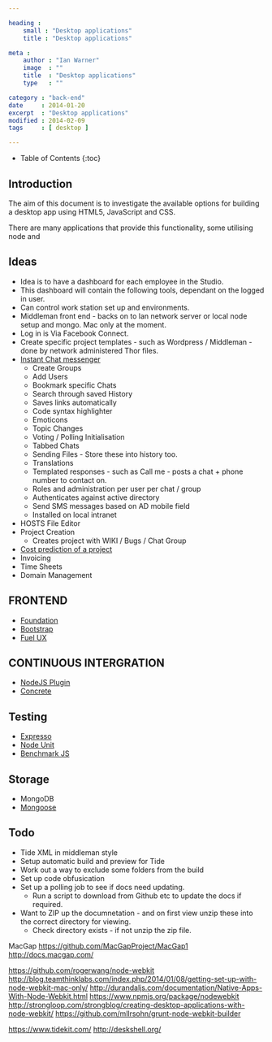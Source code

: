 ```yaml
---

heading :
    small : "Desktop applications"
    title : "Desktop applications"

meta :
    author : "Ian Warner"
    image  : ""
    title  : "Desktop applications"
    type   : ""

category : "back-end"
date     : 2014-01-20
excerpt  : "Desktop applications"
modified : 2014-02-09
tags     : [ desktop ]

---
```


* Table of Contents
{:toc}

## Introduction

The aim of this document is to investigate the available options for building a
desktop app using HTML5, JavaScript and CSS.

There are many applications that provide this functionality, some utilising node
and

## Ideas
* Idea is to have a dashboard for each employee in the Studio.
* This dashboard will contain the following tools, dependant on the logged in user.
* Can control work station set up and environments.
* Middleman front end - backs on to lan network server or local node setup and mongo. Mac only at the moment.
* Log in is Via Facebook Connect.
* Create specific project templates - such as Wordpress / Middleman - done by network administered Thor files.
* [Instant Chat messenger](https://github.com/gravityonmars/Balloons.IO#balloonsio)
    * Create Groups
    * Add Users
    * Bookmark specific Chats
    * Search through saved History
    * Saves links automatically
    * Code syntax highlighter
    * Emoticons
    * Topic Changes
    * Voting / Polling Initialisation
    * Tabbed Chats
    * Sending Files - Store these into history too.
    * Translations
    * Templated responses - such as Call me - posts a chat + phone number to contact on.
    * Roles and administration per user per chat / group
    * Authenticates against active directory
    * Send SMS messages based on AD mobile field
    * Installed on local intranet
* HOSTS File Editor
* Project Creation
    * Creates project with WIKI / Bugs / Chat Group
* [Cost prediction of a project](http://estimator.astuteo.com/)
* Invoicing
* Time Sheets
* Domain Management

## FRONTEND
* [Foundation](http://foundation.zurb.com/)
* [Bootstrap](http://twitter.github.com/bootstrap/)
* [Fuel UX](http://exacttarget.github.com/fuelux/)

## CONTINUOUS INTERGRATION
* [NodeJS Plugin](https://wiki.jenkins-ci.org/display/JENKINS/NodeJS+Plugin)
* [Concrete](https://github.com/ryankee/concrete)

## Testing
* [Expresso](http://visionmedia.github.com/expresso/)
* [Node Unit](https://github.com/caolan/nodeunit)
* [Benchmark JS](https://github.com/bestiejs/benchmark.js)

## Storage
* MongoDB
* [Mongoose](https://www.learnboost.com/blog/mongoose/)

## Todo
* Tide XML in middleman style
* Setup automatic build and preview for Tide
* Work out a way to exclude some folders from the build
* Set up code obfusication
* Set up a polling job to see if docs need updating.
    * Run a script to download from Github etc to update the docs if required.
* Want to ZIP up the documnetation - and on first view unzip these into the correct directory for viewing.
    * Check directory exists - if not unzip the zip file.

MacGap
https://github.com/MacGapProject/MacGap1
http://docs.macgap.com/

https://github.com/rogerwang/node-webkit
http://blog.teamthinklabs.com/index.php/2014/01/08/getting-set-up-with-node-webkit-mac-only/
http://durandaljs.com/documentation/Native-Apps-With-Node-Webkit.html
https://www.npmjs.org/package/nodewebkit
http://strongloop.com/strongblog/creating-desktop-applications-with-node-webkit/
https://github.com/mllrsohn/grunt-node-webkit-builder

https://www.tidekit.com/
http://deskshell.org/